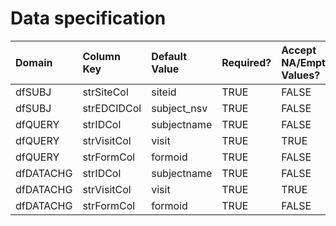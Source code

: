 # Data specification

|**Domain** |**Column Key** |**Default Value** |**Required?** |**Accept NA/Empty Values?** |**Require Unique Values?** |
|:----------|:--------------|:-----------------|:-------------|:---------------------------|:--------------------------|
|dfSUBJ     |strSiteCol     |siteid            |TRUE          |FALSE                       |FALSE                      |
|dfSUBJ     |strEDCIDCol    |subject_nsv       |TRUE          |FALSE                       |TRUE                       |
|dfQUERY    |strIDCol       |subjectname       |TRUE          |FALSE                       |FALSE                      |
|dfQUERY    |strVisitCol    |visit             |TRUE          |TRUE                        |FALSE                      |
|dfQUERY    |strFormCol     |formoid           |TRUE          |FALSE                       |FALSE                      |
|dfDATACHG  |strIDCol       |subjectname       |TRUE          |FALSE                       |FALSE                      |
|dfDATACHG  |strVisitCol    |visit             |TRUE          |TRUE                        |FALSE                      |
|dfDATACHG  |strFormCol     |formoid           |TRUE          |FALSE                       |FALSE                      |
